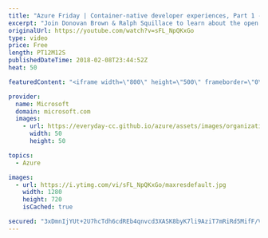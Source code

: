 ```yaml
---
title: "Azure Friday | Container-native developer experiences, Part 1 - Overview"
excerpt: "Join Donovan Brown & Ralph Squillace to learn about the open source tool chain that enables container-native, microservice-oriented app development and delivery in Kubernetes. They cover the challenges of adopting containers as a code delivery technology and some of the tools that help address them:"
originalUrl: https://youtube.com/watch?v=sFL_NpQKxGo
type: video
price: Free
length: PT12M12S
publishedDateTime: 2018-02-08T23:44:52Z
heat: 50

featuredContent: "<iframe width=\"800\" height=\"500\" frameborder=\"0\" src=\"https://www.youtube.com/embed/sFL_NpQKxGo\" allow=\"accelerometer; autoplay; encrypted-media; gyroscope; picture-in-picture\" allowfullscreen></iframe>"

provider:
  name: Microsoft
  domain: microsoft.com
  images:
    - url: https://everyday-cc.github.io/azure/assets/images/organizations/microsoft.com-50x50.jpg
      width: 50
      height: 50

topics:
  - Azure

images:
  - url: https://i.ytimg.com/vi/sFL_NpQKxGo/maxresdefault.jpg
    width: 1280
    height: 720
    isCached: true

secured: "3xDmnIjYUt+2U7hcTdh6cdREb4qnvcd3XASK8byK7li9AziT7mRiRd5MifF/Ve+UnE0F6f3k04ZsWeRxFn5Fx0UJzZqi+k/y9lRFbVCVf2EHrUhEtohXWw6XxeD63aSfCws7bZxc/JDyaJ1A1eZJ0ksCo7ag4cUZ0S6+7TIgGYSo+CK3LnEcJ9aUGWyTFmn0Bycylr5NvZwuxiIb2V9VibbDq0IcuXOtu633MNEqGV6sw50E/lO9B0mILh22vUx7fgRoKGsPNUWyrIfVcESNt+3z7goaCk0Bd5GAOn7Nqs7bNJm16LPUAuu0poxxMvPjuRn4Rn2xhV+4uarlnCHXul2EiQfvP2LPI1Q7e8nVbgkc825ZLvE7/ax0L7tY09Cw/aeQb5igf3r8jOvDkpYsv8Cuiv/FkxSL0TQyxHiv3rQ=;krkIXFNsOGW1OWRA9Bisug=="
---
```


